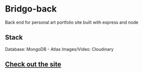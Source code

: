 # Bridgo-back
Back end for personal art portfolio site built with express and node

## Stack
Database: MongoDB - Atlas
Images/Video: Cloudinary

## [Check out the site](https://www.bridgetsimpson.art/)

